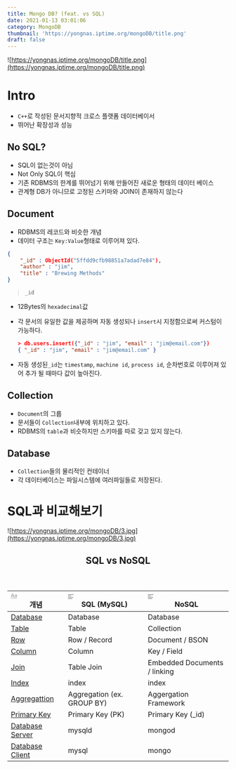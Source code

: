 ```yaml
---
title: Mongo DB? (feat. vs SQL)
date: 2021-01-13 03:01:06
category: MongoDB
thumbnail: 'https://yongnas.iptime.org/mongoDB/title.png'
draft: false
---
```

![https://yongnas.iptime.org/mongoDB/title.png](https://yongnas.iptime.org/mongoDB/title.png)

# Intro

- `C++`로 작성된 문서지향적 크로스 플랫폼 데이터베이서
- 뛰어난 확장성과 성능

## No SQL?

- SQL이 없는것이 아님
- Not Only SQL이 핵심
- 기존 RDBMS의 한계를 뛰어넘기 위해 만들어진 새로운 형태의 데이터 베이스
- 관계형 DB가 아니므로 고정된 스키마와 JOIN이 존재하지 않는다

## Document

- RDBMS의 레코드와 비슷한 개념
- 데이터 구조는 `Key:Value`형태로 이루어져 있다.

```json
{
	"_id" : ObjectId("5ffdd9cfb98851a7adad7e84"),
	"author" : "jim",
	"title" : "Brewing Methods"
}
```

> `_id`

- 12Bytes의 `hexadecimal`값
- 각 문서의 유일한 값을 제공하며 자동 생성되나 `insert`시 지정함으로써 커스텀이 가능하다.

    ```json
    > db.users.insert({"_id" : "jim", "email" : "jim@email.com"})
    { "_id" : "jim", "email" : "jim@email.com" }
    ```

- 자동 생성된`_id`는 `timestamp`, `machine id`, `process id`, 순차번호로 이루어져 있어 추가 될 때마다 값이 높아진다.

## Collection

- `Document`의 그룹
- 문서들이 `Collection`내부에 위치하고 있다.
- RDBMS의 `table`과 비슷하지만 스키마를 따로 갖고 있지 않는다.

## Database

- `Collection`들의 물리적인 컨테이너
- 각 데이터베이스는 파일시스템에 여러파일들로 저장된다.

# SQL과 비교해보기

![https://yongnas.iptime.org/mongoDB/3.jpg](https://yongnas.iptime.org/mongoDB/3.jpg)

<article id="6a878bf7-40c5-4d37-a0bf-520fd904ab44" class="page sans"><header><h1 class="page-title">SQL vs NoSQL</h1></header><div class="page-body"><table class="collection-content"><thead><tr><th><span class="icon property-icon"><svg viewBox="0 0 14 14" style="width:14px;height:14px;display:block;fill:rgba(55, 53, 47, 0.4);flex-shrink:0;-webkit-backface-visibility:hidden" class="typesTitle"><path d="M7.73943662,8.6971831 C7.77640845,8.7834507 7.81338028,8.8943662 7.81338028,9.00528169 C7.81338028,9.49823944 7.40669014,9.89260563 6.91373239,9.89260563 C6.53169014,9.89260563 6.19894366,9.64612676 6.08802817,9.30105634 L5.75528169,8.33978873 L2.05809859,8.33978873 L1.72535211,9.30105634 C1.61443662,9.64612676 1.2693662,9.89260563 0.887323944,9.89260563C0.394366197,9.89260563 0,9.49823944 0,9.00528169 C0,8.8943662 0.0246478873,8.7834507 0.0616197183,8.6971831 L2.46478873,2.48591549 C2.68661972,1.90669014 3.24119718,1.5 3.90669014,1.5 C4.55985915,1.5 5.12676056,1.90669014 5.34859155,2.48591549 L7.73943662,8.6971831 Z M2.60035211,6.82394366 L5.21302817,6.82394366 L3.90669014,3.10211268 L2.60035211,6.82394366 Z M11.3996479,3.70598592 C12.7552817,3.70598592 14,4.24823944 14,5.96126761 L14,9.07922535 C14,9.52288732 13.6549296,9.89260563 13.2112676,9.89260563 C12.8169014,9.89260563 12.471831,9.59683099 12.4225352,9.19014085 C12.028169,9.6584507 11.3257042,9.95422535 10.5492958,9.95422535 C9.60035211,9.95422535 8.47887324,9.31338028 8.47887324,7.98239437 C8.47887324,6.58978873 9.60035211,6.08450704 10.5492958,6.08450704 C11.3380282,6.08450704 12.040493,6.33098592 12.4348592,6.81161972 L12.4348592,5.98591549 C12.4348592,5.38204225 11.9172535,4.98767606 11.1285211,4.98767606 C10.6602113,4.98767606 10.2411972,5.11091549 9.80985915,5.38204225 C9.72359155,5.43133803 9.61267606,5.46830986 9.50176056,5.46830986 C9.18133803,5.46830986 8.91021127,5.1971831 8.91021127,4.86443662 C8.91021127,4.64260563 9.0334507,4.44542254 9.19366197,4.34683099 C9.87147887,3.90316901 10.6232394,3.70598592 11.3996479,3.70598592 Z M11.1778169,8.8943662 C11.6830986,8.8943662 12.1760563,8.72183099 12.4348592,8.37676056 L12.4348592,7.63732394 C12.1760563,7.29225352 11.6830986,7.11971831 11.1778169,7.11971831 C10.5616197,7.11971831 10.056338,7.45246479 10.056338,8.0193662 C10.056338,8.57394366 10.5616197,8.8943662 11.1778169,8.8943662 Z M0.65625,11.125 L13.34375,11.125 C13.7061869,11.125 14,11.4188131 14,11.78125 C14,12.1436869 13.7061869,12.4375 13.34375,12.4375 L0.65625,12.4375 C0.293813133,12.4375 4.43857149e-17,12.1436869 0,11.78125 C-4.43857149e-17,11.4188131 0.293813133,11.125 0.65625,11.125 Z"></path></svg></span>개념</th><th><span class="icon property-icon"><svg viewBox="0 0 14 14" style="width:14px;height:14px;display:block;fill:rgba(55, 53, 47, 0.4);flex-shrink:0;-webkit-backface-visibility:hidden" class="typesText"><path d="M7,4.56818 C7,4.29204 6.77614,4.06818 6.5,4.06818 L0.5,4.06818 C0.223858,4.06818 0,4.29204 0,4.56818 L0,5.61364 C0,5.88978 0.223858,6.11364 0.5,6.11364 L6.5,6.11364 C6.77614,6.11364 7,5.88978 7,5.61364 L7,4.56818 Z M0.5,1 C0.223858,1 0,1.223858 0,1.5 L0,2.54545 C0,2.8216 0.223858,3.04545 0.5,3.04545 L12.5,3.04545 C12.7761,3.04545 13,2.8216 13,2.54545 L13,1.5 C13,1.223858 12.7761,1 12.5,1 L0.5,1 Z M0,8.68182 C0,8.95796 0.223858,9.18182 0.5,9.18182 L11.5,9.18182 C11.7761,9.18182 12,8.95796 12,8.68182 L12,7.63636 C12,7.36022 11.7761,7.13636 11.5,7.13636 L0.5,7.13636 C0.223858,7.13636 0,7.36022 0,7.63636 L0,8.68182 Z M0,11.75 C0,12.0261 0.223858,12.25 0.5,12.25 L9.5,12.25 C9.77614,12.25 10,12.0261 10,11.75 L10,10.70455 C10,10.4284 9.77614,10.20455 9.5,10.20455 L0.5,10.20455 C0.223858,10.20455 0,10.4284 0,10.70455 L0,11.75 Z"></path></svg></span>SQL (MySQL)</th><th><span class="icon property-icon"><svg viewBox="0 0 14 14" style="width:14px;height:14px;display:block;fill:rgba(55, 53, 47, 0.4);flex-shrink:0;-webkit-backface-visibility:hidden" class="typesText"><path d="M7,4.56818 C7,4.29204 6.77614,4.06818 6.5,4.06818 L0.5,4.06818 C0.223858,4.06818 0,4.29204 0,4.56818 L0,5.61364 C0,5.88978 0.223858,6.11364 0.5,6.11364 L6.5,6.11364 C6.77614,6.11364 7,5.88978 7,5.61364 L7,4.56818 Z M0.5,1 C0.223858,1 0,1.223858 0,1.5 L0,2.54545 C0,2.8216 0.223858,3.04545 0.5,3.04545 L12.5,3.04545 C12.7761,3.04545 13,2.8216 13,2.54545 L13,1.5 C13,1.223858 12.7761,1 12.5,1 L0.5,1 Z M0,8.68182 C0,8.95796 0.223858,9.18182 0.5,9.18182 L11.5,9.18182 C11.7761,9.18182 12,8.95796 12,8.68182 L12,7.63636 C12,7.36022 11.7761,7.13636 11.5,7.13636 L0.5,7.13636 C0.223858,7.13636 0,7.36022 0,7.63636 L0,8.68182 Z M0,11.75 C0,12.0261 0.223858,12.25 0.5,12.25 L9.5,12.25 C9.77614,12.25 10,12.0261 10,11.75 L10,10.70455 C10,10.4284 9.77614,10.20455 9.5,10.20455 L0.5,10.20455 C0.223858,10.20455 0,10.4284 0,10.70455 L0,11.75 Z"></path></svg></span>NoSQL</th></tr></thead><tbody><tr id="68c10579-05a3-4cfb-a6be-43762720f8b7"><td class="cell-title"><a href="https://www.notion.so/Database-68c1057905a34cfba6be43762720f8b7">Database</a></td><td class="cell-_i@B">Database</td><td class="cell-\Mvy">Database</td></tr><tr id="d42db464-8af8-4490-9cc3-b2b477e1ba9b"><td class="cell-title"><a href="https://www.notion.so/Table-d42db4648af844909cc3b2b477e1ba9b">Table</a></td><td class="cell-_i@B">Table</td><td class="cell-\Mvy">Collection</td></tr><tr id="03d452ac-960e-4b5e-9a76-a604d0544874"><td class="cell-title"><a href="https://www.notion.so/Row-03d452ac960e4b5e9a76a604d0544874">Row</a></td><td class="cell-_i@B">Row / Record</td><td class="cell-\Mvy">Document / BSON</td></tr><tr id="56427042-a4d3-4758-a604-c3397da59c10"><td class="cell-title"><a href="https://www.notion.so/Column-56427042a4d34758a604c3397da59c10">Column</a></td><td class="cell-_i@B">Column</td><td class="cell-\Mvy">Key / Field</td></tr><tr id="6d6f1a18-b124-4580-a1a8-40809982538c"><td class="cell-title"><a href="https://www.notion.so/Join-6d6f1a18b1244580a1a840809982538c">Join</a></td><td class="cell-_i@B">Table Join</td><td class="cell-\Mvy">Embedded Documents / linking</td></tr><tr id="de3a6faa-794c-47d1-8a75-e69945c12581"><td class="cell-title"><a href="https://www.notion.so/Index-de3a6faa794c47d18a75e69945c12581">Index</a></td><td class="cell-_i@B">index</td><td class="cell-\Mvy">index</td></tr><tr id="c03197fd-9829-46d7-8cce-8adf2a17f9f6"><td class="cell-title"><a href="https://www.notion.so/Aggregattion-c03197fd982946d78cce8adf2a17f9f6">Aggregattion</a></td><td class="cell-_i@B">Aggregation (ex. GROUP BY)</td><td class="cell-\Mvy">Aggergation Framework</td></tr><tr id="af3b3081-b438-4fd2-af5e-ddbb9d00642a"><td class="cell-title"><a href="https://www.notion.so/Primary-Key-af3b3081b4384fd2af5eddbb9d00642a">Primary Key</a></td><td class="cell-_i@B">Primary Key (PK)</td><td class="cell-\Mvy">Primary Key (_id)</td></tr><tr id="5ecaf27c-b93c-4e27-b551-9273ee33c1f9"><td class="cell-title"><a href="https://www.notion.so/Database-Server-5ecaf27cb93c4e27b5519273ee33c1f9">Database Server</a></td><td class="cell-_i@B">mysqld</td><td class="cell-\Mvy">mongod</td></tr><tr id="2f54e0b8-a86c-4c2b-b7df-822aac4b52da"><td class="cell-title"><a href="https://www.notion.so/Database-Client-2f54e0b8a86c4c2bb7df822aac4b52da">Database Client</a></td><td class="cell-_i@B">mysql</td><td class="cell-\Mvy">mongo</td></tr></tbody></table></div></article> 

